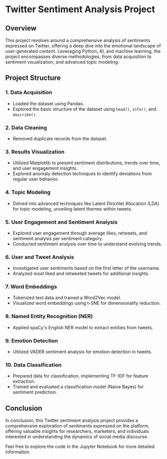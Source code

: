 # Twitter Sentiment Analysis Project

## Overview

This project revolves around a comprehensive analysis of sentiments expressed on Twitter, offering a deep dive into the emotional landscape of user-generated content. Leveraging Python, AI, and machine learning, the project encompasses diverse methodologies, from data acquisition to sentiment visualization, and advanced topic modeling.

## Project Structure

### 1. Data Acquisition

- Loaded the dataset using Pandas.
- Explored the basic structure of the dataset using `head()`, `info()`, and `describe()`.

### 2. Data Cleaning

- Removed duplicate records from the dataset.

### 3. Results Visualization

- Utilized Matplotlib to present sentiment distributions, trends over time, and user engagement insights.
- Explored anomaly detection techniques to identify deviations from regular user behavior.

### 4. Topic Modeling

- Delved into advanced techniques like Latent Dirichlet Allocation (LDA) for topic modeling, unveiling latent themes within tweets.

### 5. User Engagement and Sentiment Analysis

- Explored user engagement through average likes, retweets, and sentiment analysis per sentiment category.
- Conducted sentiment analysis over time to understand evolving trends.
  
### 6. User and Tweet Analysis

- Investigated user sentiments based on the first letter of the username.
- Analyzed most liked and retweeted tweets for additional insights.

### 7. Word Embeddings

- Tokenized text data and trained a Word2Vec model.
- Visualized word embeddings using t-SNE for dimensionality reduction.
  
### 8. Named Entity Recognition (NER)

- Applied spaCy's English NER model to extract entities from tweets.

### 9. Emotion Detection

- Utilized VADER sentiment analysis for emotion detection in tweets.
  
### 10. Data Classification

- Prepared data for classification, implementing TF-IDF for feature extraction.
- Trained and evaluated a classification model (Naive Bayes) for sentiment prediction.
  
## Conclusion

In conclusion, this Twitter sentiment analysis project provides a comprehensive exploration of sentiments expressed on the platform, offering valuable insights for researchers, marketers, and individuals interested in understanding the dynamics of social media discourse.

Feel free to explore the code in the Jupyter Notebook for more detailed information.

